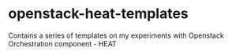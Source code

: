 # openstack-heat-templates
Contains a series of templates on my experiments with Openstack Orchestration component - HEAT
